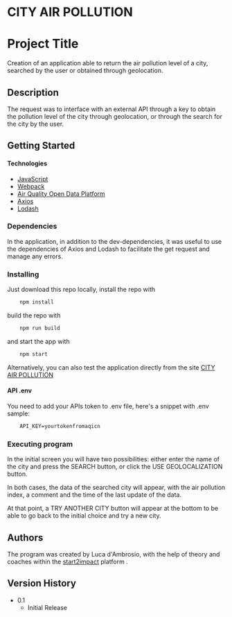 # CITY AIR POLLUTION

# Project Title

Creation of an application able to return the air pollution level of a city, searched by the user or obtained through geolocation.

## Description


The request was to interface with an external API through a key to obtain the pollution level of the city through geolocation, or through the search for the city by the user.

## Getting Started 

#### Technologies

- [JavaScript](https://javascript.info)
- [Webpack](https://webpack.js.org)
- [Air Quality Open Data Platform](https://aqicn.org/data-platform/token/#/)
- [Axios](https://www.npmjs.com/package/axios)
- [Lodash](https://lodash.com/)

### Dependencies

In the application, in addition to the dev-dependencies, it was useful to use the dependencies of Axios and Lodash to facilitate the get request and manage any errors.

### Installing

Just download this repo locally, install the repo with

```javascript
	npm install
```

build the repo with

```javascript
	npm run build
```

and start the app with

```javascript
	npm start
```

Alternatively, you can also test the application directly from the site [CITY AIR POLLUTION](https://city-air-pollution.netlify.app/)

#### API .env

You need to add your APIs token to .env file, here's a snippet with .env sample:

```html
    API_KEY=yourtokenfromaqicn
```

### Executing program

In the initial screen you will have two possibilities: either enter the name of the city and press the SEARCH button, or click the USE GEOLOCALIZATION button.

In both cases, the data of the searched city will appear, with the air pollution index, a comment and the time of the last update of the data.

At that point, a TRY ANOTHER CITY button will appear at the bottom to be able to go back to the initial choice and try a new city.

## Authors

The program was created by Luca d'Ambrosio, with the help of theory and coaches within the [start2impact](https://talent.start2impact.it/home/student_index) platform .

## Version History

* 0.1
    * Initial Release
